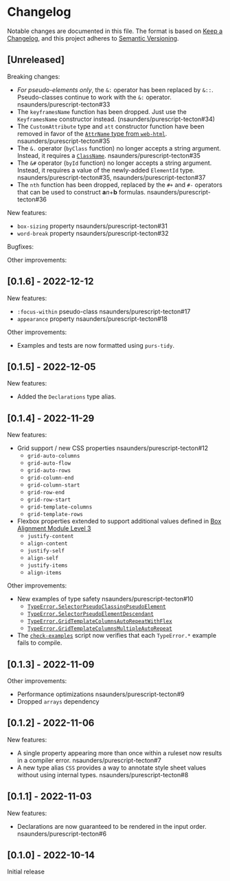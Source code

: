 # Changelog

Notable changes are documented in this file. The format is based on [Keep a Changelog](https://keepachangelog.com/en/1.0.0/), and this project adheres to [Semantic Versioning](https://semver.org/spec/v2.0.0.html).

## [Unreleased]

Breaking changes:
- _For pseudo-elements only_, the `&:` operator has been replaced by `&::`. Pseudo-classes continue to work with the `&:` operator. nsaunders/purescript-tecton#33
- The `keyframesName` function has been dropped. Just use the `KeyframesName` constructor instead. (nsaunders/purescript-tecton#34)
- The `CustomAttribute` type and `att` constructor function have been removed in favor of the [`AttrName` type from `web-html`](https://pursuit.purescript.org/packages/purescript-web-html/4.1.0/docs/Web.HTML.Common#t:AttrName). nsaunders/purescript-tecton#35
- The `&.` operator (`byClass` function) no longer accepts a string argument. Instead, it requires a [`ClassName`](https://pursuit.purescript.org/packages/purescript-web-html/4.1.0/docs/Web.HTML.Common#t:ClassName). nsaunders/purescript-tecton#35
- The `&#` operator (`byId` function) no longer accepts a string argument. Instead, it requires a value of the newly-added `ElementId` type. nsaunders/purescript-tecton#35, nsaunders/purescript-tecton#37
- The `nth` function has been dropped, replaced by the `#+` and `#-` operators that can be used to construct **a**_n_+**b** formulas. nsaunders/purescript-tecton#36 

New features:
- `box-sizing` property nsaunders/purescript-tecton#31
- `word-break` property nsaunders/purescript-tecton#32

Bugfixes:

Other improvements:

## [0.1.6] - 2022-12-12

New features:
- `:focus-within` pseudo-class nsaunders/purescript-tecton#17
- `appearance` property nsaunders/purescript-tecton#18

Other improvements:
- Examples and tests are now formatted using `purs-tidy`.

## [0.1.5] - 2022-12-05

New features:
- Added the `Declarations` type alias.

## [0.1.4] - 2022-11-29

New features:
- Grid support / new CSS properties nsaunders/purescript-tecton#12
  - `grid-auto-columns`
  - `grid-auto-flow`
  - `grid-auto-rows`
  - `grid-column-end`
  - `grid-column-start`
  - `grid-row-end`
  - `grid-row-start`
  - `grid-template-columns`
  - `grid-template-rows`
- Flexbox properties extended to support additional values defined in
  [Box Alignment Module Level 3](https://www.w3.org/TR/css-align-3)
  - `justify-content`
  - `align-content`
  - `justify-self`
  - `align-self`
  - `justify-items`
  - `align-items`

Other improvements:
- New examples of type safety nsaunders/purescript-tecton#10
  - [`TypeError.SelectorPseudoClassingPseudoElement`](examples/type-errors/SelectorPseudoClassingPseudoElement.purs)
  - [`TypeError.SelectorPseudoElementDescendant`](examples/type-errors/SelectorPseudoElementDescendant.purs)
  - [`TypeError.GridTemplateColumnsAutoRepeatWithFlex`](examples/type-errors/GridTemplateColumnsAutoRepeatWithFlex.purs)
  - [`TypeError.GridTemplateColumnsMultipleAutoRepeat`](examples/type-errors/GridTemplateColumnsMultipleAutoRepeat.purs)
- The [`check-examples`](scripts/check-examples.mjs) script now verifies that each `TypeError.*` example fails
  to compile.

## [0.1.3] - 2022-11-09

Other improvements:
- Performance optimizations nsaunders/purescript-tecton#9
- Dropped `arrays` dependency

## [0.1.2] - 2022-11-06

New features:
- A single property appearing more than once within a ruleset now results in a compiler error. nsaunders/purescript-tecton#7
- A new type alias `CSS` provides a way to annotate style sheet values without using internal types. nsaunders/purescript-tecton#8

## [0.1.1] - 2022-11-03

New features:
- Declarations are now guaranteed to be rendered in the input order. nsaunders/purescript-tecton#6

## [0.1.0] - 2022-10-14

Initial release
